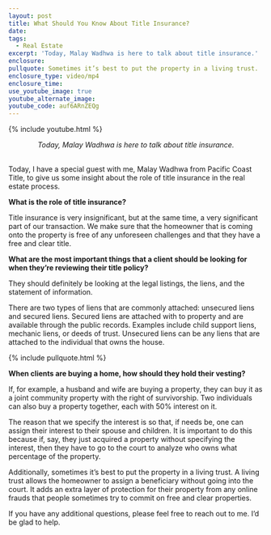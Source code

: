 ```yaml
---
layout: post
title: What Should You Know About Title Insurance?
date:
tags:
  - Real Estate
excerpt: 'Today, Malay Wadhwa is here to talk about title insurance.'
enclosure:
pullquote: Sometimes it’s best to put the property in a living trust.
enclosure_type: video/mp4
enclosure_time:
use_youtube_image: true
youtube_alternate_image:
youtube_code: auf6ARnZEQg
---
```


{% include youtube.html %}

<center><em>Today, Malay Wadhwa is here to talk about title insurance.</em></center>

<center>&nbsp;</center>

Today, I have a special guest with me, Malay Wadhwa from Pacific Coast Title, to give us some insight about the role of title insurance in the real estate process.

**What is the role of title insurance?**

Title insurance is very insignificant, but at the same time, a very significant part of our transaction. We make sure that the homeowner that is coming onto the property is free of any unforeseen challenges and that they have a free and clear title.

**What are the most important things that a client should be looking for when they’re reviewing their title policy?**

They should definitely be looking at the legal listings, the liens, and the statement of information.

There are two types of liens that are commonly attached: unsecured liens and secured liens. Secured liens are attached with to property and are available through the public records. Examples include child support liens, mechanic liens, or deeds of trust. Unsecured liens can be any liens that are attached to the individual that owns the house.

{% include pullquote.html %}

**When clients are buying a home, how should they hold their vesting?**

If, for example, a husband and wife are buying a property, they can buy it as a joint community property with the right of survivorship. Two individuals can also buy a property together, each with 50% interest on it.&nbsp;

The reason that we specify the interest is so that, if needs be, one can assign their interest to their spouse and children. It is important to do this because if, say, they just acquired a property without specifying the interest, then they have to go to the court to analyze who owns what percentage of the property.

Additionally, sometimes it’s best to put the property in a living trust. A living trust allows the homeowner to assign a beneficiary without going into the court. It adds an extra layer of protection for their property from any online frauds that people sometimes try to commit on free and clear properties.

If you have any additional questions, please feel free to reach out to me. I’d be glad to help.